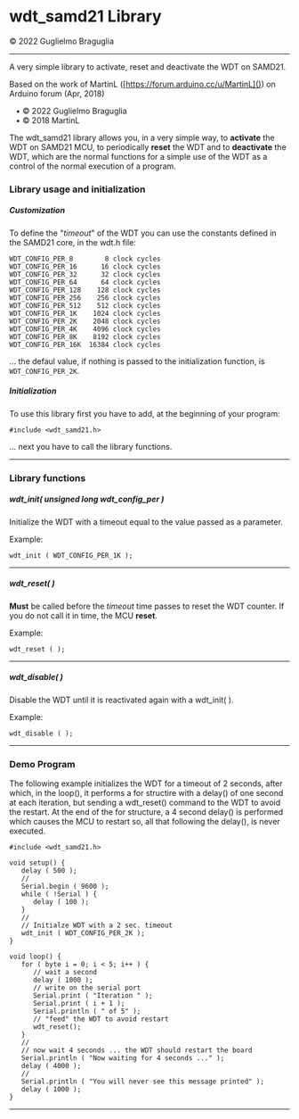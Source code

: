 # wdt_samd21 Library
© 2022 Guglielmo Braguglia

---



A very simple library to activate, reset and deactivate the WDT on SAMD21.

Based on the work of MartinL ([https://forum.arduino.cc/u/MartinL]()) on Arduino forum (Apr, 2018)

&nbsp;&nbsp;&nbsp;• © 2022 Guglielmo Braguglia<br>
&nbsp;&nbsp;&nbsp;• © 2018 MartinL

The wdt_samd21 library allows you, in a very simple way, to **activate** the WDT on SAMD21 MCU, to periodically **reset** the WDT and to **deactivate** the WDT, which are the normal functions for a simple use of the WDT as a control of the normal execution of a program.


### Library usage and initialization

##### Customization

To define the "*timeout*" of the WDT you can use the constants defined in the SAMD21 core, in the wdt.h file:

```
WDT_CONFIG_PER_8        8 clock cycles
WDT_CONFIG_PER_16      16 clock cycles
WDT_CONFIG_PER_32      32 clock cycles
WDT_CONFIG_PER_64      64 clock cycles
WDT_CONFIG_PER_128    128 clock cycles
WDT_CONFIG_PER_256    256 clock cycles
WDT_CONFIG_PER_512    512 clock cycles
WDT_CONFIG_PER_1K    1024 clock cycles
WDT_CONFIG_PER_2K    2048 clock cycles
WDT_CONFIG_PER_4K    4096 clock cycles
WDT_CONFIG_PER_8K    8192 clock cycles
WDT_CONFIG_PER_16K  16384 clock cycles

```

... the defaul value, if nothing is passed to the initialization function, is `WDT_CONFIG_PER_2K`.

##### Initialization

To use this library first you have to add, at the beginning of your program:

```
#include <wdt_samd21.h>
```

... next you have to call the library functions.

---

### Library functions

##### wdt_init( unsigned long wdt\_config\_per )

Initialize the WDT with a timeout equal to the value passed as a parameter.

Example:

```
wdt_init ( WDT_CONFIG_PER_1K );
```

---

##### wdt_reset( )

**Must** be called before the *timeout* time passes to reset the WDT counter. If you do not call it in time, the MCU **reset**.

Example:

```
wdt_reset ( );
```

---

##### wdt_disable( )

Disable the WDT until it is reactivated again with a wdt_init( ).

Example:

```
wdt_disable ( );
```

---
### Demo Program

The following example initializes the WDT for a timeout of 2 seconds, after which, in the loop(), it performs a for structire with a delay() of one second at each iteration, but sending a wdt_reset() command to the WDT to avoid the restart. At the end of the for structure, a 4 second delay() is performed which causes the MCU to restart so, all that following the delay(), is never executed.

```
#include <wdt_samd21.h>

void setup() {
   delay ( 500 );
   //
   Serial.begin ( 9600 );
   while ( !Serial ) {
      delay ( 100 );
   }
   //
   // Initialze WDT with a 2 sec. timeout
   wdt_init ( WDT_CONFIG_PER_2K );
}

void loop() {
   for ( byte i = 0; i < 5; i++ ) {
      // wait a second
      delay ( 1000 );
      // write on the serial port
      Serial.print ( "Iteration " );
      Serial.print ( i + 1 );
      Serial.println ( " of 5" );
      // "feed" the WDT to avoid restart
      wdt_reset();
   }
   //
   // now wait 4 seconds ... the WDT should restart the board
   Serial.println ( "Now waiting for 4 seconds ..." );
   delay ( 4000 );
   //
   Serial.println ( "You will never see this message printed" );
   delay ( 1000 );
}
```


---